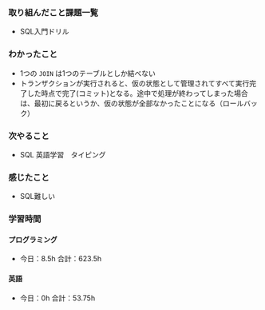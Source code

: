 ### 取り組んだこと課題一覧
- SQL入門ドリル
### わかったこと
- 1つの `JOIN` は1つのテーブルとしか結べない
- トランザクションが実行されると、仮の状態として管理されてすべて実行完了した時点で完了(コミット)となる。途中で処理が終わってしまった場合は、最初に戻るというか、仮の状態が全部なかったことになる（ロールバック）
### 次やること
- SQL  英語学習　タイピング
### 感じたこと
- SQL難しい
### 学習時間
#### プログラミング
- 今日：8.5h 合計：623.5h
#### 英語
- 今日：0h 合計：53.75h